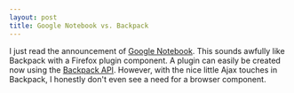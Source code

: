 ```yaml
--- 
layout: post
title: Google Notebook vs. Backpack
---
```

I just read the announcement of [Google Notebook](http://www.google.com/press/pressrel/new_tech.html).  This sounds awfully like Backpack with a Firefox plugin component.  A plugin can easily be created now using the [Backpack API](http://www.backpackit.com/api/).  However, with the nice little Ajax touches in Backpack, I honestly don't even see a need for a browser component.
